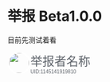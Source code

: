 <meta name="referrer" content="no-referrer" />
<style type="text/css" media="screen">
.round_icon{
  width: 40px;
  height: 40px;
  display: flex;
  border: 3px solid white;
  border-radius: 50%;
  align-items: center;
  justify-content: center;
  overflow: hidden;
}
</style>


# 举报 Beta1.0.0

目前先测试着看

<div style="float:left;">
<img src="https://i2.hdslb.com/bfs/face/7899638a48e4b906a5e435552c02548fc31b3318.jpg" class="round_icon"  alt="">
</div>
<div>
  <div>
    <font size="5" face="arial" color="#61666D">举报者名称</font>
  </div>
  <div Style="margin-top:0">
    <font size="1" face="arial" color="#61666D">UID:1145141919810</font>
  </div>
</div>



